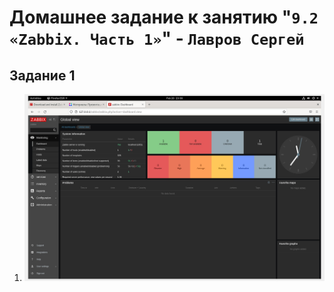 # Домашнее задание к занятию "`9.2 «Zabbix. Часть 1»`" - `Лавров Сергей`

## Задание 1

1. ![alt_text](https://github.com/SergeyLavrov/8.1.-Git/blob/main/img/zabbix_main.jpg)

